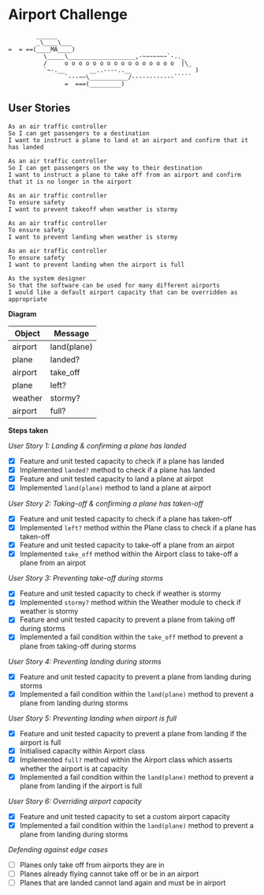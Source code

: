 Airport Challenge
=================

```
        ______
        _\____\___
=  = ==(____MA____)
          \_____\___________________,-~~~~~~~`-.._
          /     o o o o o o o o o o o o o o o o  |\_
          `~-.__       __..----..__                  )
                `---~~\___________/------------`````
                =  ===(_________)

```

User Stories
---------
```
As an air traffic controller
So I can get passengers to a destination
I want to instruct a plane to land at an airport and confirm that it has landed

As an air traffic controller
So I can get passengers on the way to their destination
I want to instruct a plane to take off from an airport and confirm that it is no longer in the airport

As an air traffic controller
To ensure safety
I want to prevent takeoff when weather is stormy

As an air traffic controller
To ensure safety
I want to prevent landing when weather is stormy

As an air traffic controller
To ensure safety
I want to prevent landing when the airport is full

As the system designer
So that the software can be used for many different airports
I would like a default airport capacity that can be overridden as appropriate
```
**Diagram**

Object | Message
-------|----------
airport | land(plane)
plane | landed?
airport | take_off
plane |left?
weather | stormy?
airport | full?

**Steps taken**

*User Story 1: Landing & confirming a plane has landed*
- [x] Feature and unit tested capacity to check if a plane has landed
- [x] Implemented `landed?` method to check if a plane has landed
- [x] Feature and unit tested capacity to land a plane at airpot
- [x] Implemented `land(plane)` method to land a plane at airport

*User Story 2: Taking-off & confirming a plane has taken-off*
- [x] Feature and unit tested capacity to check if a plane has taken-off
- [x] Implemented `left?` method within the Plane class to check if a plane has taken-off
- [x] Feature and unit tested capacity to take-off a plane from an airpot
- [x] Implemented `take_off` method within the Airport class to take-off a plane from an airpot

*User Story 3: Preventing take-off during storms*
- [x] Feature and unit tested capacity to check if weather is stormy
- [x] Implemented `stormy?` method within the Weather module to check if weather is stormy
- [x] Feature and unit tested capacity to prevent a plane from taking off during storms
- [x] Implemented a fail condition within the `take_off` method to prevent a plane from taking-off during storms

*User Story 4: Preventing landing during storms*
- [x] Feature and unit tested capacity to prevent a plane from landing during storms
- [x] Implemented a fail condition within the `land(plane)` method to prevent a plane from landing during storms

*User Story 5: Preventing landing when airport is full*
- [x] Feature and unit tested capacity to prevent a plane from landing if the airport is full
- [x] Initialised capacity within Airport class
- [x] Implemented `full?` method within the Airport class which asserts whether the airport is at capacity
- [x] Implemented a fail condition within the `land(plane)` method to prevent a plane from landing if the airport is full

*User Story 6: Overriding airport capacity*
- [x] Feature and unit tested capacity to set a custom airport capacity
- [x] Implemented a fail condition within the `land(plane)` method to prevent a plane from landing during storms

*Defending against edge cases*
- [ ] Planes only take off from airports they are in
- [ ] Planes already flying cannot take off or be in an airport
- [ ] Planes that are landed cannot land again and must be in airport
